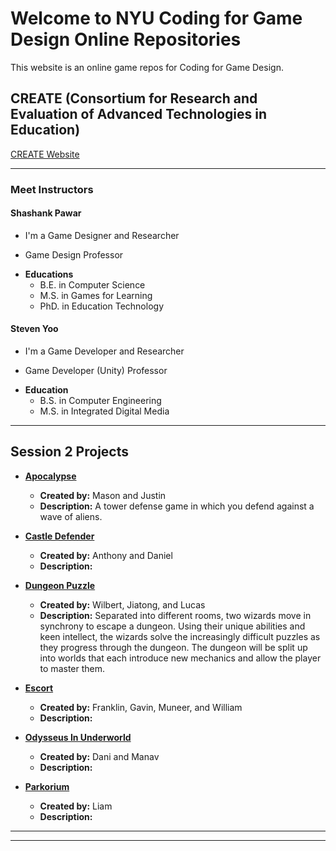# Welcome to NYU Coding for Game Design Online Repositories

This website is an online game repos for Coding for Game Design.

## CREATE (Consortium for Research and Evaluation of Advanced Technologies in Education) 


[CREATE Website](https://create.nyu.edu/)

----
### Meet Instructors

#### Shashank Pawar

* I'm a Game Designer and Researcher
- Game Design Professor
+ **Educations**
  - B.E. in Computer Science
  - M.S. in Games for Learning
  - PhD. in Education Technology

#### Steven Yoo

* I'm a Game Developer and Researcher
- Game Developer (Unity) Professor
+ **Education**
  - B.S. in Computer Engineering
  - M.S. in Integrated Digital Media
  

----

## Session 2 Projects

+ [**Apocalypse**](https://nyu-c4gd.github.io/nyu-c4gd/games/session2/)
  - **Created by:** Mason and Justin
  - **Description:** A tower defense game in which you defend against a wave of aliens.
  
+ [**Castle Defender**](https://nyu-c4gd.github.io/nyu-c4gd/games/session2/)
  - **Created by:** Anthony and Daniel
  - **Description:**
  
+ [**Dungeon Puzzle**](https://nyu-c4gd.github.io/nyu-c4gd/games/session2/)
  - **Created by:** Wilbert, Jiatong, and Lucas
  - **Description:** Separated into different rooms, two wizards move in synchrony to escape a dungeon. Using their unique abilities and keen intellect, the wizards solve the increasingly difficult puzzles as they progress through the dungeon. The dungeon will be split up into worlds that each introduce new mechanics and allow the player to master them.
  
+ [**Escort**](https://nyu-c4gd.github.io/nyu-c4gd/games/session2/)
  - **Created by:** Franklin, Gavin, Muneer, and William
  - **Description:**
  
+ [**Odysseus In Underworld**](https://nyu-c4gd.github.io/nyu-c4gd/games/session2/)
  - **Created by:** Dani and Manav
  - **Description:**
  
+ [**Parkorium**](https://nyu-c4gd.github.io/nyu-c4gd/games/session2/)
  - **Created by:** Liam
  - **Description:**


----
****
